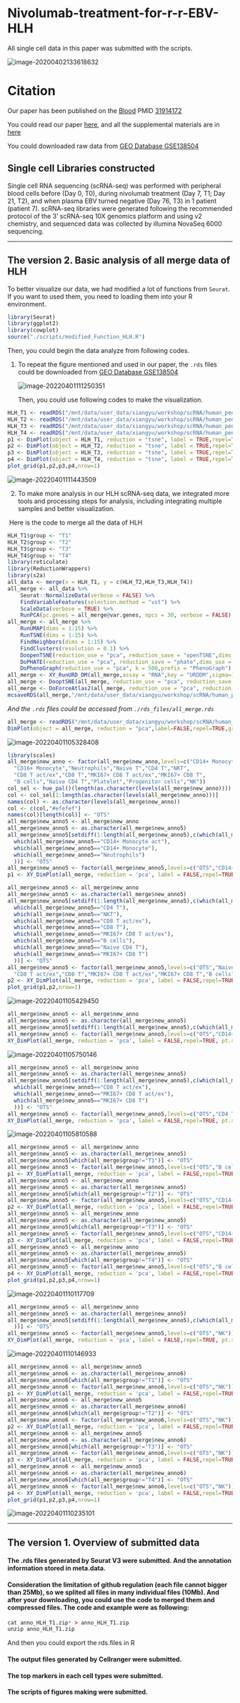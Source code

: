 # Nivolumab-treatment-for-r-r-EBV-HLH

All single cell data in this paper was submitted with the scripts.

![image-20200402133618632](README.assets/image-20200402133618632.png)

# Citation
Our paper has been published on the [Blood](https://ashpublications.org/blood) PMID [31914172](https://ashpublications.org/blood/article-abstract/doi/10.1182/blood.2019003886/430074/Nivolumab-treatment-for-relapsed-refractory?redirectedFrom=fulltext)

You could read our paper [here](README.assets/Liu-2020-Nivolumab-treatment-of-relapsed-ref.pdf), and all the supplemental materials are in [here](blood_publish/)

You could downloaded raw data from [GEO Database GSE138504](https://www.ncbi.nlm.nih.gov/geo/query/acc.cgi?acc=GSE138504) 

## Single cell Libraries constructed

Single cell RNA sequencing (scRNA-seq) was performed with peripheral blood cells before (Day 0, T0), during nivolumab treatment (Day 7, T1; Day 21, T2), and when plasma EBV turned negative (Day 76, T3) in 1 patient (patient 7). scRNA-seq libraries were generated following the recommended protocol of the 3’ scRNA-seq 10X genomics platform and using v2 chemistry, and sequenced data was collected by illumina NovaSeq 6000 sequencing.

---

## The version 2. Basic analysis of all merge data of HLH

To better visualize our data, we had modified a lot of functions from `Seurat`. If you want to used them, you need to loading them into your R environment.

~~~R
library(Seurat)
library(ggplot2)
library(cowplot)
source("./scripts/modified_Function_HLH.R")
~~~

Then, you could begin the data analyze from following codes. 

1. To repeat the figure mentioned and used in our paper, the `.rds` files could be downloaded from [GEO Database GSE138504](https://www.ncbi.nlm.nih.gov/geo/query/acc.cgi?acc=GSE138504)

   ![image-20220401111250351](README.assets/image-20220401111250351.png)

   Then, you could use following codes to make the visualization. 

~~~R
HLH_T1 <- readRDS("/mnt/data/user_data/xiangyu/workshop/scRNA/human_pengpeng/result/accumlate_all/anno_HLH_T1.rds")
HLH_T2 <- readRDS("/mnt/data/user_data/xiangyu/workshop/scRNA/human_pengpeng/result/accumlate_all/anno_HLH_T2.rds")
HLH_T3 <- readRDS("/mnt/data/user_data/xiangyu/workshop/scRNA/human_pengpeng/result/accumlate_all/anno_HLH_T3.rds")
HLH_T4 <- readRDS("/mnt/data/user_data/xiangyu/workshop/scRNA/human_pengpeng/result/accumlate_all/anno_HLH_T4.rds")
p1 <- DimPlot(object = HLH_T1, reduction = "tsne", label = TRUE,repel=T) +NoLegend()+labs(title="State 1")
p2 <- DimPlot(object = HLH_T2, reduction = "tsne", label = TRUE,repel=T) +NoLegend()+labs(title="State 2")
p3 <- DimPlot(object = HLH_T3, reduction = "tsne", label = TRUE,repel=T) +NoLegend()+labs(title="State 3")
p4 <- DimPlot(object = HLH_T4, reduction = "tsne", label = TRUE,repel=T) +NoLegend()+labs(title="State 4")
plot_grid(p1,p2,p3,p4,nrow=1)
~~~

![image-20220401111443509](README.assets/image-20220401111443509.png)

2. To make more analysis in our HLH scRNA-seq data, we integrated more tools and processing steps for analysis, including integrating  multiple samples and better visualization. 

​	Here is the code to merge all the data of HLH

~~~R
HLH_T1$group <- "T1"
HLH_T2$group <- "T2"
HLH_T3$group <- "T3"
HLH_T4$group <- "T4"
library(reticulate)
library(ReductionWrappers)
library(s2a)
all_data <- merge(x = HLH_T1, y = c(HLH_T2,HLH_T3,HLH_T4))
all_merge <- all_data %>%
    Seurat::NormalizeData(verbose = FALSE) %>%
    FindVariableFeatures(selection.method = "vst") %>% 
    ScaleData(verbose = TRUE) %>% 
    RunPCA(pc.genes = all_merge@var.genes, npcs = 30, verbose = FALSE)
all_merge <- all_merge %>% 
    RunUMAP(dims = 1:15) %>% 
    RunTSNE(dims = 1:15) %>% 
    FindNeighbors(dims = 1:15) %>% 
    FindClusters(resolution = 0.1) %>% 
    DoopenTSNE(reduction_use = "pca", reduction_save = "openTSNE",dims_use = 1:15) %>%
    DoPHATE(reduction_use = "pca", reduction_save = "phate",dims_use = 1:15) %>% 
    DoPhenoGraph(reduction_use = "pca", k = 500,prefix = "PhenoGraph")
all_merge <- XY_RunURD_DM(all_merge,assay = "RNA",key = "URDDM",sigma=15,visua_group="group")
all_merge <- DooptSNE(all_merge, reduction_use = "pca", reduction_save = "optsne",dims_use = 1:15)
all_merge <- DoForceAtlas2(all_merge, reduction_use = "pca", reduction_save = "fa2",dims_use = 1:15)
mcsaveRDS(all_merge,"/mnt/data/user_data/xiangyu/workshop/scRNA/human_pengpeng/result/20200624_seurat/all_merge.rds",mc.cores=20)
~~~

*And  the `.rds` files could be accessed from `./rds_files/all_merge.rds`*

~~~R
all_merge <- readRDS("/mnt/data/user_data/xiangyu/workshop/scRNA/human_pengpeng/result/20200624_seurat/all_merge.rds")
DimPlot(object = all_merge, reduction = "pca",label=FALSE,repel=TRUE,group.by="new_anno")+labs(title="pca")
~~~

![image-20220401105328408](README.assets/image-20220401105328408.png)

~~~R
library(scales)
all_merge$new_anno <- factor(all_merge$new_anno,levels=c("CD14+ Monocyte act","CD14+ Monocyte",
  "CD16+ Monocyte","Neutrophils","Naive T","CD4 T","NKT",
  "CD8 T act/ex","CD8 T","MKI67+ CD8 T act/ex","MKI67+ CD8 T",
  "B cells","Naive CD4 T","Platelet","Progenitor cells","NK"))
col_sel <- hue_pal()(length(as.character(levels(all_merge$new_anno))))
col <- col_sel[1:length(as.character(levels(all_merge$new_anno)))]
names(col) <- as.character(levels(all_merge$new_anno))
col <- c(col,"#efefef")
names(col)[length(col)] <- "OTS"
all_merge$new_anno5 <- all_merge$new_anno
all_merge$new_anno5 <- as.character(all_merge$new_anno5)
all_merge$new_anno5[setdiff(1:length(all_merge$new_anno5),c(which(all_merge$new_anno5=="CD16+ Monocyte"),
  which(all_merge$new_anno5=="CD14+ Monocyte act"),
  which(all_merge$new_anno5=="CD14+ Monocyte"),
  which(all_merge$new_anno5=="Neutrophils")
  ))] <- "OTS"
all_merge$new_anno5 <- factor(all_merge$new_anno5,levels=c("OTS","CD14+ Monocyte","CD16+ Monocyte","Neutrophils","CD14+ Monocyte act"))
p1 <- XY_DimPlot(all_merge, reduction = 'pca', label = FALSE,repel=TRUE, pt.size = .5,group.by="new_anno5",cols=col[levels(all_merge$new_anno5)]) + labs(title="Myeloid cells")

all_merge$new_anno5 <- all_merge$new_anno
all_merge$new_anno5 <- as.character(all_merge$new_anno5)
all_merge$new_anno5[setdiff(1:length(all_merge$new_anno5),c(which(all_merge$new_anno5=="Naive T"),
  which(all_merge$new_anno5=="CD4 T"),
  which(all_merge$new_anno5=="NKT"),
  which(all_merge$new_anno5=="CD8 T act/ex"),
  which(all_merge$new_anno5=="CD8 T"),
  which(all_merge$new_anno5=="MKI67+ CD8 T act/ex"),
  which(all_merge$new_anno5=="B cells"),
  which(all_merge$new_anno5=="Naive CD4 T"),
  which(all_merge$new_anno5=="MKI67+ CD8 T")
  ))] <- "OTS"
all_merge$new_anno5 <- factor(all_merge$new_anno5,levels=c("OTS","Naive T","CD4 T","NKT",
  "CD8 T act/ex","CD8 T","MKI67+ CD8 T act/ex","MKI67+ CD8 T","B cells","Naive CD4 T"))
p2 <- XY_DimPlot(all_merge, reduction = 'pca', label = FALSE,repel=TRUE, pt.size = .5,group.by="new_anno5",cols=col[levels(all_merge$new_anno5)]) + labs(title="Lymphocyte cells")
plot_grid(p1,p2,nrow=1)
~~~

![image-20220401105429450](README.assets/image-20220401105429450.png)

~~~R
all_merge$new_anno5 <- all_merge$new_anno
all_merge$new_anno5 <- as.character(all_merge$new_anno5)
all_merge$new_anno5[setdiff(1:length(all_merge$new_anno5),c(which(all_merge$new_anno5=="CD14+ Monocyte act")))] <- "OTS"
all_merge$new_anno5 <- factor(all_merge$new_anno5,levels=c("OTS","CD14+ Monocyte act"))
XY_DimPlot(all_merge, reduction = 'pca', label = FALSE,repel=TRUE, pt.size = .5,group.by="new_anno5",cols=col[levels(all_merge$new_anno5)]) + labs(title="CD14+ Monocyte act")
~~~

![image-20220401105750146](README.assets/image-20220401105750146.png)

~~~R
all_merge$new_anno5 <- all_merge$new_anno
all_merge$new_anno5 <- as.character(all_merge$new_anno5)
all_merge$new_anno5[setdiff(1:length(all_merge$new_anno5),c(which(all_merge$new_anno5=="CD4 T"),
  which(all_merge$new_anno5=="CD8 T act/ex"),
  which(all_merge$new_anno5=="MKI67+ CD8 T act/ex"),
  which(all_merge$new_anno5=="MKI67+ CD8 T")
  ))] <- "OTS"
all_merge$new_anno5 <- factor(all_merge$new_anno5,levels=c("OTS","CD4 T","CD8 T act/ex","MKI67+ CD8 T act/ex","MKI67+ CD8 T"))
XY_DimPlot(all_merge, reduction = 'pca', label = FALSE,repel=TRUE, pt.size = .5,group.by="new_anno5",cols=col[levels(all_merge$new_anno5)]) + labs(title="T act/ex")
~~~

![image-20220401105810588](README.assets/image-20220401105810588.png)

~~~R
all_merge$new_anno5 <- all_merge$new_anno
all_merge$new_anno5 <- as.character(all_merge$new_anno5)
all_merge$new_anno5[which(all_merge$group!="T1")] <- "OTS"
all_merge$new_anno5 <- factor(all_merge$new_anno5,levels=c("OTS","B cells","CD14+ Monocyte act","CD4 T","CD8 T act/ex","Naive T","NKT","NK"))
p1 <- XY_DimPlot(all_merge, reduction = 'pca', label = FALSE,repel=TRUE, pt.size = .5,group.by="new_anno5",cols=col[levels(all_merge$new_anno5)]) + labs(title="T1")
all_merge$new_anno5 <- all_merge$new_anno
all_merge$new_anno5 <- as.character(all_merge$new_anno5)
all_merge$new_anno5[which(all_merge$group!="T2")] <- "OTS"
all_merge$new_anno5 <- factor(all_merge$new_anno5,levels=c("OTS","CD14+ Monocyte","CD4 T","CD8 T act/ex","MKI67+ CD8 T act/ex","Naive T","Neutrophils","NKT","Platelet","Progenitor cells","NK"))
p2 <- XY_DimPlot(all_merge, reduction = 'pca', label = FALSE,repel=TRUE, pt.size = .5,group.by="new_anno5",cols=col[levels(all_merge$new_anno5)]) + labs(title="T2")
all_merge$new_anno5 <- all_merge$new_anno
all_merge$new_anno5 <- as.character(all_merge$new_anno5)
all_merge$new_anno5[which(all_merge$group!="T3")] <- "OTS"
all_merge$new_anno5 <- factor(all_merge$new_anno5,levels=c("OTS","CD14+ Monocyte","CD4 T","CD8 T","MKI67+ CD8 T","Neutrophils","NK"))
p3 <- XY_DimPlot(all_merge, reduction = 'pca', label = FALSE,repel=TRUE, pt.size = .5,group.by="new_anno5",cols=col[levels(all_merge$new_anno5)]) + labs(title="T3")
all_merge$new_anno5 <- all_merge$new_anno
all_merge$new_anno5 <- as.character(all_merge$new_anno5)
all_merge$new_anno5[which(all_merge$group!="T4")] <- "OTS"
all_merge$new_anno5 <- factor(all_merge$new_anno5,levels=c("OTS","B cells","CD14+ Monocyte","CD16+ Monocyte","CD8 T","Naive CD4 T"))
p4 <- XY_DimPlot(all_merge, reduction = 'pca', label = FALSE,repel=TRUE, pt.size = .5,group.by="new_anno5",cols=col[levels(all_merge$new_anno5)]) + labs(title="T4")
plot_grid(p1,p2,p3,p4,nrow=1)
~~~

![image-20220401110117709](README.assets/image-20220401110117709.png)

~~~R
all_merge$new_anno5 <- all_merge$new_anno
all_merge$new_anno5 <- as.character(all_merge$new_anno5)
all_merge$new_anno5[setdiff(1:length(all_merge$new_anno5),c(which(all_merge$new_anno5=="NK")
  ))] <- "OTS"
all_merge$new_anno5 <- factor(all_merge$new_anno5,levels=c("OTS","NK"))
XY_DimPlot(all_merge, reduction = 'pca', label = FALSE,repel=TRUE, pt.size = .5,group.by="new_anno5",cols=col[levels(all_merge$new_anno5)])+ labs(title="NK ALL")
~~~



![image-20220401110146933](README.assets/image-20220401110146933.png)

~~~R
all_merge$new_anno6 <- all_merge$new_anno5
all_merge$new_anno6 <- as.character(all_merge$new_anno6)
all_merge$new_anno6[which(all_merge$group!="T1")] <- "OTS"
all_merge$new_anno6 <- factor(all_merge$new_anno6,levels=c("OTS","NK"))
p1 <- XY_DimPlot(all_merge, reduction = 'pca', label = FALSE,repel=TRUE, pt.size = .5,group.by="new_anno6",cols=col[levels(all_merge$new_anno6)]) + labs(title="T1")
all_merge$new_anno6 <- all_merge$new_anno5
all_merge$new_anno6 <- as.character(all_merge$new_anno6)
all_merge$new_anno6[which(all_merge$group!="T2")] <- "OTS"
all_merge$new_anno6 <- factor(all_merge$new_anno6,levels=c("OTS","NK"))
p2 <- XY_DimPlot(all_merge, reduction = 'pca', label = FALSE,repel=TRUE, pt.size = .5,group.by="new_anno6",cols=col[levels(all_merge$new_anno6)]) + labs(title="T2")
all_merge$new_anno6 <- all_merge$new_anno5
all_merge$new_anno6 <- as.character(all_merge$new_anno6)
all_merge$new_anno6[which(all_merge$group!="T3")] <- "OTS"
all_merge$new_anno6 <- factor(all_merge$new_anno6,levels=c("OTS","NK"))
p3 <- XY_DimPlot(all_merge, reduction = 'pca', label = FALSE,repel=TRUE, pt.size = .5,group.by="new_anno6",cols=col[levels(all_merge$new_anno6)]) + labs(title="T3")
all_merge$new_anno6 <- all_merge$new_anno5
all_merge$new_anno6 <- as.character(all_merge$new_anno6)
all_merge$new_anno6[which(all_merge$group!="T4")] <- "OTS"
all_merge$new_anno6 <- factor(all_merge$new_anno6,levels=c("OTS","NK"))
p4 <- XY_DimPlot(all_merge, reduction = 'pca', label = FALSE,repel=TRUE, pt.size = .5,group.by="new_anno6",cols=col[levels(all_merge$new_anno6)]) + labs(title="T4")
plot_grid(p1,p2,p3,p4,nrow=1)
~~~

![image-20220401110235101](README.assets/image-20220401110235101.png)

---

## The version 1. Overview of submitted data

#### The .rds files generated by Seurat V3 were submitted. And the annotation information stored in meta.data. 

#### Consideration the limitation of github regulation (each file cannot bigger than 25Mb), so we splited all files in many individual files (10Mb). And after your downloading, you could use the code to merged them and compressed files. The code and example were as following:

~~~R
cat anno_HLH_T1.zip* > anno_HLH_T1.zip
unzip anno_HLH_T1.zip
~~~

And then you could export the rds.files in R

#### The output files generated by Cellranger were submitted.

#### The top markers in each cell types were submitted.

#### The scripts of figures making were submitted.

